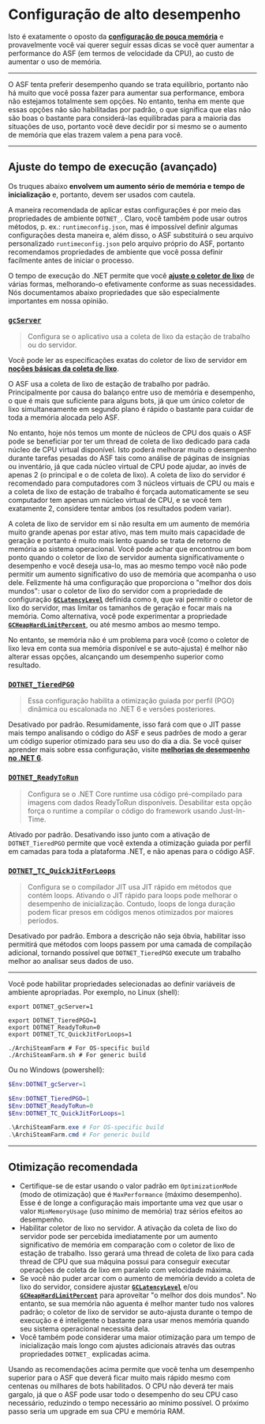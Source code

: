 # Configuração de alto desempenho

Isto é exatamente o oposto da **[configuração de pouca memória](https://github.com/JustArchiNET/ArchiSteamFarm/wiki/Low-memory-setup-pt-BR)** e provavelmente você vai querer seguir essas dicas se você quer aumentar a performance do ASF (em termos de velocidade da CPU), ao custo de aumentar o uso de memória.

---

O ASF tenta preferir desempenho quando se trata equilíbrio, portanto não há muito que você possa fazer para aumentar sua performance, embora não estejamos totalmente sem opções. No entanto, tenha em mente que essas opções não são habilitadas por padrão, o que significa que elas não são boas o bastante para considerá-las equilibradas para a maioria das situações de uso, portanto você deve decidir por si mesmo se o aumento de memória que elas trazem valem a pena para você.

---

## Ajuste do tempo de execução (avançado)

Os truques abaixo **envolvem um aumento sério de memória e tempo de inicialização** e, portanto, devem ser usados ​​com cautela.

A maneira recomendada de aplicar estas configurações é por meio das propriedades de ambiente `DOTNET_`. Claro, você também pode usar outros métodos, p. ex.: `runtimeconfig.json`, mas é impossível definir algumas configurações desta maneira e, além disso, o ASF substituirá o seu arquivo personalizado `runtimeconfig.json` pelo arquivo próprio do ASF, portanto recomendamos propriedades de ambiente que você possa definir facilmente antes de iniciar o processo.

O tempo de execução do .NET permite que você **[ajuste o coletor de lixo](https://docs.microsoft.com/dotnet/core/run-time-config/garbage-collector)** de várias formas, melhorando-o efetivamente conforme as suas necessidades. Nós documentamos abaixo propriedades que são especialmente importantes em nossa opinião.

### [`gcServer`](https://docs.microsoft.com/dotnet/core/run-time-config/garbage-collector#flavors-of-garbage-collection)

> Configura se o aplicativo usa a coleta de lixo da estação de trabalho ou do servidor.

Você pode ler as especificações exatas do coletor de lixo de servidor em **[noções básicas da coleta de lixo](https://docs.microsoft.com/pt-br/dotnet/standard/garbage-collection/fundamentals)**.

O ASF usa a coleta de lixo de estação de trabalho por padrão. Principalmente por causa do balanço entre uso de memória e desempenho, o que é mais que suficiente para alguns bots, já que um único coletor de lixo simultaneamente em segundo plano é rápido o bastante para cuidar de toda a memória alocada pelo ASF.

No entanto, hoje nós temos um monte de núcleos de CPU dos quais o ASF pode se beneficiar por ter um thread de coleta de lixo dedicado para cada núcleo de CPU virtual disponível. Isto poderá melhorar muito o desempenho durante tarefas pesadas do ASF tais como análise de páginas de insígnias ou inventário, já que cada núcleo virtual de CPU pode ajudar, ao invés de apenas 2 (o principal e o de coleta de lixo). A coleta de lixo do servidor é recomendado para computadores com 3 núcleos virtuais de CPU ou mais e a coleta de lixo de estação de trabalho é forçada automaticamente se seu computador tem apenas um núcleo virtual de CPU, e se você tem exatamente 2, considere tentar ambos (os resultados podem variar).

A coleta de lixo de servidor em si não resulta em um aumento de memória muito grande apenas por estar ativo, mas tem muito mais capacidade de geração e portanto é muito mais lento quando se trata de retorno de memória ao sistema operacional. Você pode achar que encontrou um bom ponto quando o coletor de lixo de servidor aumenta significativamente o desempenho e você deseja usa-lo, mas ao mesmo tempo você não pode permitir um aumento significativo do uso de memória que acompanha o uso dele. Felizmente há uma configuração que proporciona o "melhor dos dois mundos": usar o coletor de lixo do servidor com a propriedade de configuração **[`GCLatencyLevel`](https://github.com/JustArchiNET/ArchiSteamFarm/wiki/Low-memory-setup-pt-BR#gclatencylevel)** definida como `0`, que vai permitir o coletor de lixo do servidor, mas limitar os tamanhos de geração e focar mais na memória. Como alternativa, você pode experimentar a propriedade **[`GCHeapHardLimitPercent`](https://github.com/JustArchiNET/ArchiSteamFarm/wiki/Low-memory-setup-pt-BR#gcheaphardlimitpercent)**, ou até mesmo ambos ao mesmo tempo.

No entanto, se memória não é um problema para você (como o coletor de lixo leva em conta sua memória disponível e se auto-ajusta) é melhor não alterar essas opções, alcançando um desempenho superior como resultado.

### **[`DOTNET_TieredPGO`](https://docs.microsoft.com/dotnet/core/run-time-config/compilation#profile-guided-optimization)**

> Essa configuração habilita a otimização guiada por perfil (PGO) dinâmica ou escalonada no .NET 6 e versões posteriores.

Desativado por padrão. Resumidamente, isso fará com que o JIT passe mais tempo analisando o código do ASF e seus padrões de modo a gerar um código superior otimizado para seu uso do dia a dia. Se você quiser aprender mais sobre essa configuração, visite **[melhorias de desempenho no .NET 6](https://devblogs.microsoft.com/dotnet/performance-improvements-in-net-6)**.

### **[`DOTNET_ReadyToRun`](https://docs.microsoft.com/dotnet/core/run-time-config/compilation#readytorun)**

> Configura se o .NET Core runtime usa código pré-compilado para imagens com dados ReadyToRun disponíveis. Desabilitar esta opção força o runtime a compilar o código do framework usando Just-In-Time.

Ativado por padrão. Desativando isso junto com a ativação de `DOTNET_TieredPGO` permite que você extenda a otimização guiada por perfil em camadas para toda a plataforma .NET, e não apenas para o código ASF.

### **[`DOTNET_TC_QuickJitForLoops`](https://docs.microsoft.com/dotnet/core/run-time-config/compilation#quick-jit-for-loops)**

> Configura se o compilador JIT usa JIT rápido em métodos que contém loops. Ativando o JIT rápido para loops pode melhorar o desempenho de inicialização. Contudo, loops de longa duração podem ficar presos em códigos menos otimizados por maiores períodos.

Desativado por padrão. Embora a descrição não seja óbvia, habilitar isso permitirá que métodos com loops passem por uma camada de compilação adicional, tornando possível que `DOTNET_TieredPGO` execute um trabalho melhor ao analisar seus dados de uso.

---

Você pode habilitar propriedades selecionadas ao definir variáveis de ambiente apropriadas. Por exemplo, no Linux (shell):

```shell
export DOTNET_gcServer=1

export DOTNET_TieredPGO=1
export DOTNET_ReadyToRun=0
export DOTNET_TC_QuickJitForLoops=1

./ArchiSteamFarm # For OS-specific build
./ArchiSteamFarm.sh # For generic build
```

Ou no Windows (powershell):

```powershell
$Env:DOTNET_gcServer=1

$Env:DOTNET_TieredPGO=1
$Env:DOTNET_ReadyToRun=0
$Env:DOTNET_TC_QuickJitForLoops=1

.\ArchiSteamFarm.exe # For OS-specific build
.\ArchiSteamFarm.cmd # For generic build
```

---

## Otimização recomendada

- Certifique-se de estar usando o valor padrão em `OptimizationMode` (modo de otimização) que é `MaxPerformance` (máximo desempenho). Esse é de longe a configuração mais importante uma vez que usar o valor `MinMemoryUsage` (uso mínimo de memória) traz sérios efeitos ao desempenho.
- Habilitar coletor de lixo no servidor. A ativação da coleta de lixo do servidor pode ser percebida imediatamente por um aumento significativo de memória em comparação com o coletor de lixo de estação de trabalho. Isso gerará uma thread de coleta de lixo para cada thread de CPU que sua máquina possui para conseguir executar operações de coleta de lixo em paralelo com velocidade máxima.
- Se você não puder arcar com o aumento de memória devido a coleta de lixo do servidor, considere ajustar **[`GCLatencyLevel`](https://github.com/JustArchiNET/ArchiSteamFarm/wiki/Low-memory-setup-pt-BR#gclatencylevel)** e/ou **[`GCHeapHardLimitPercent`](https://github.com/JustArchiNET/ArchiSteamFarm/wiki/Low-memory-setup-pt-BR#gcheaphardlimitpercent)** para aproveitar "o melhor dos dois mundos". No entanto, se sua memória não aguenta é melhor manter tudo nos valores padrão; o coletor de lixo de servidor se auto-ajusta durante o tempo de execução e é inteligente o bastante para usar menos memória quando seu sistema operacional necessita dela.
- Você também pode considerar uma maior otimização para um tempo de inicialização mais longo com ajustes adicionais através das outras propriedades `DOTNET_` explicadas acima.

Usando as recomendações acima permite que você tenha um desempenho superior para o ASF que deverá ficar muito mais rápido mesmo com centenas ou milhares de bots habilitados. O CPU não deverá ter mais gargalo, já que o ASF pode usar todo o desempenho do seu CPU caso necessário, reduzindo o tempo necessário ao mínimo possível. O próximo passo seria um upgrade em sua CPU e memória RAM.